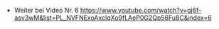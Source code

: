 - Weiter bei Video Nr. 6
https://www.youtube.com/watch?v=gj6f-asv3wM&list=PL_NVFNExoAxclqXo9fLAeP0G2Qp56Fu8C&index=6
